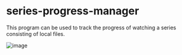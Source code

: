 # series-progress-manager

This program can be used to track the progress of watching a series consisting of local files.

![image](https://user-images.githubusercontent.com/36851937/133933324-c1bf2434-e3c7-48a5-b26e-567ed96b289c.png)
